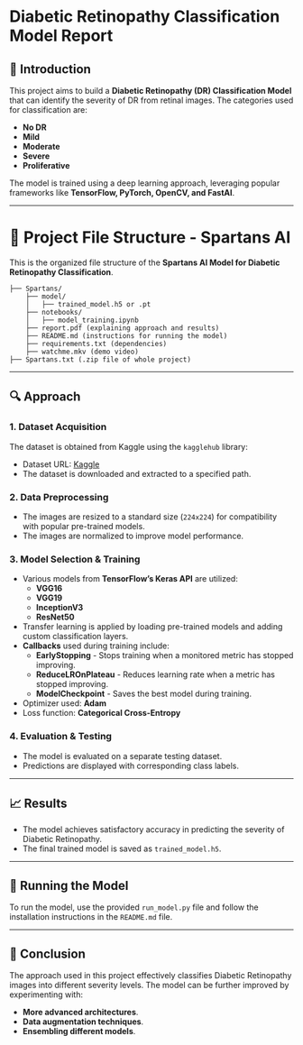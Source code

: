 # Diabetic Retinopathy Classification Model Report

## 📌 Introduction
This project aims to build a **Diabetic Retinopathy (DR) Classification Model** that can identify the severity of DR from retinal images. The categories used for classification are:
- **No DR**
- **Mild**
- **Moderate**
- **Severe**
- **Proliferative**

The model is trained using a deep learning approach, leveraging popular frameworks like **TensorFlow, PyTorch, OpenCV, and FastAI**.

---
# 📁 Project File Structure - Spartans AI

This is the organized file structure of the **Spartans AI Model for Diabetic Retinopathy Classification**.  
```
├── Spartans/
    ├── model/
    │   ├── trained_model.h5 or .pt
    ├── notebooks/
    │   ├── model_training.ipynb
    ├── report.pdf (explaining approach and results)
    ├── README.md (instructions for running the model)
    ├── requirements.txt (dependencies)
    ├── watchme.mkv (demo video)
├── Spartans.txt (.zip file of whole project)
```

---

## 🔍 Approach
### 1. **Dataset Acquisition**
The dataset is obtained from Kaggle using the `kagglehub` library:
- Dataset URL: [Kaggle](https://www.kaggle.com/kushagratandon12/diabetic-retinopathy-balanced)
- The dataset is downloaded and extracted to a specified path.

### 2. **Data Preprocessing**
- The images are resized to a standard size (`224x224`) for compatibility with popular pre-trained models.
- The images are normalized to improve model performance.

### 3. **Model Selection & Training**
- Various models from **TensorFlow’s Keras API** are utilized:
  - **VGG16**
  - **VGG19**
  - **InceptionV3**
  - **ResNet50**
- Transfer learning is applied by loading pre-trained models and adding custom classification layers.
- **Callbacks** used during training include:
  - **EarlyStopping** - Stops training when a monitored metric has stopped improving.
  - **ReduceLROnPlateau** - Reduces learning rate when a metric has stopped improving.
  - **ModelCheckpoint** - Saves the best model during training.
- Optimizer used: **Adam**
- Loss function: **Categorical Cross-Entropy**

### 4. **Evaluation & Testing**
- The model is evaluated on a separate testing dataset.
- Predictions are displayed with corresponding class labels.

---

## 📈 Results
- The model achieves satisfactory accuracy in predicting the severity of Diabetic Retinopathy.
- The final trained model is saved as `trained_model.h5`.

---

## 🚀 Running the Model
To run the model, use the provided `run_model.py` file and follow the installation instructions in the `README.md` file.

---

## 📜 Conclusion
The approach used in this project effectively classifies Diabetic Retinopathy images into different severity levels. The model can be further improved by experimenting with:
- **More advanced architectures**.
- **Data augmentation techniques**.
- **Ensembling different models**.

